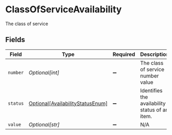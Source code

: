 # ClassOfServiceAvailability

The class of service


## Fields

| Field                                                                             | Type                                                                              | Required                                                                          | Description                                                                       | Example                                                                           |
| --------------------------------------------------------------------------------- | --------------------------------------------------------------------------------- | --------------------------------------------------------------------------------- | --------------------------------------------------------------------------------- | --------------------------------------------------------------------------------- |
| `number`                                                                          | *Optional[int]*                                                                   | :heavy_minus_sign:                                                                | The class of service number value                                                 | 2                                                                                 |
| `status`                                                                          | [Optional[AvailabilityStatusEnum]](../../models/shared/availabilitystatusenum.md) | :heavy_minus_sign:                                                                | Identifies the availability status of an item.                                    |                                                                                   |
| `value`                                                                           | *Optional[str]*                                                                   | :heavy_minus_sign:                                                                | N/A                                                                               | F                                                                                 |